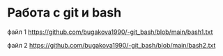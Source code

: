 # Работа с git и bash
файл 1 https://github.com/bugakova1990/-git_bash/blob/main/bash1.txt

файл 2 https://github.com/bugakova1990/-git_bash/blob/main/bash2.txt
